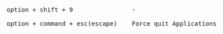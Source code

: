 <pre>
option + shift + 9                ·

option + command + esc(escape)    Force quit Applications
</pre>
